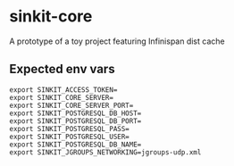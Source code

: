 # sinkit-core
A prototype of a toy project featuring Infinispan dist cache

## Expected env vars
    export SINKIT_ACCESS_TOKEN=
    export SINKIT_CORE_SERVER=
    export SINKIT_CORE_SERVER_PORT=
    export SINKIT_POSTGRESQL_DB_HOST=
    export SINKIT_POSTGRESQL_DB_PORT=
    export SINKIT_POSTGRESQL_PASS=
    export SINKIT_POSTGRESQL_USER=
    export SINKIT_POSTGRESQL_DB_NAME=
    export SINKIT_JGROUPS_NETWORKING=jgroups-udp.xml
